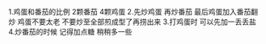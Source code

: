 1.鸡蛋和番茄的比例
	2颗番茄 4颗鸡蛋
2.先炒鸡蛋 再炒番茄 最后鸡蛋加入番茄翻炒
	鸡蛋不要太老 不要炒至全部煎成型了再捞出来
3.打鸡蛋时 可以先加一丢丢盐
4.炒番茄的时候 记得加点糖 稍稍多一些